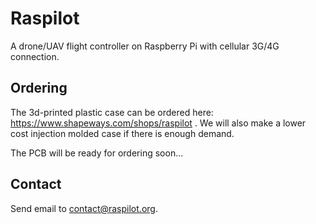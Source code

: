 # Raspilot

A drone/UAV flight controller on Raspberry Pi with cellular 3G/4G connection.

## Ordering

The 3d-printed plastic case can be ordered here:
https://www.shapeways.com/shops/raspilot .
We will also make a lower cost injection molded case if there is enough demand.

The PCB will be ready for ordering soon...

## Contact

Send email to contact@raspilot.org.

